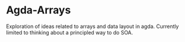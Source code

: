 # Agda-Arrays

Exploration of ideas related to arrays and data layout in agda. Currently limited to thinking
about a principled way to do SOA.
